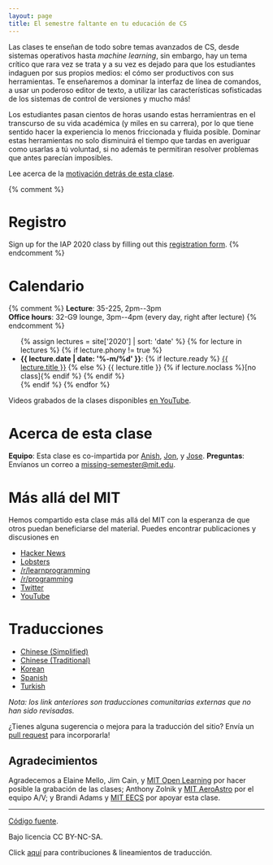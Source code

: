```yaml
---
layout: page
title: El semestre faltante en tu educación de CS
---
```


Las clases te enseñan de todo sobre temas avanzados de CS, desde
sistemas operativos hasta *machine learning*, sin embargo, hay un tema crítico
que rara vez se trata y a su vez es dejado para que los estudiantes 
indaguen por sus propios medios: el cómo ser productivos con sus
herramientas. Te enseñaremos a dominar la interfaz de línea de comandos,
a usar un poderoso editor de texto, a utilizar las características sofisticadas
de los sistemas de control de versiones y mucho más!

Los estudiantes pasan cientos de horas usando estas herramientras en el transcurso
de su vida académica (y miles en su carrera), por lo que tiene sentido hacer
la experiencia lo menos friccionada y fluida posible. 
Dominar estas herramientas no solo disminuirá el tiempo que tardas en averiguar 
como usarlas a tú voluntad, si no además te permitiran resolver problemas que antes 
parecían imposibles.



Lee acerca de la [motivación detrás de esta clase](/acerca-de/).

{% comment %}
# Registro

Sign up for the IAP 2020 class by filling out this [registration form](https://forms.gle/TD1KnwCSV52qexVt9).
{% endcomment %}

# Calendario

{% comment %}
**Lecture**: 35-225, 2pm--3pm<br>
**Office hours**: 32-G9 lounge, 3pm--4pm (every day, right after lecture)
{% endcomment %}

<ul>
{% assign lectures = site['2020'] | sort: 'date' %}
{% for lecture in lectures %}
    {% if lecture.phony != true %}
        <li>
        <strong>{{ lecture.date | date: '%-m/%d' }}</strong>:
        {% if lecture.ready %}
            <a href="{{ lecture.url }}">{{ lecture.title }}</a>
        {% else %}
            {{ lecture.title }} {% if lecture.noclass %}[no class]{% endif %}
        {% endif %}
        </li>
    {% endif %}
{% endfor %}
</ul>

Videos grabados de la clases disponibles [en
YouTube](https://www.youtube.com/playlist?list=PLyzOVJj3bHQuloKGG59rS43e29ro7I57J).

# Acerca de esta clase

**Equipo**: Esta clase es co-impartida por [Anish](https://www.anishathalye.com/), [Jon](https://thesquareplanet.com/), y [Jose](http://josejg.com/).
**Preguntas**: Envíanos un correo a [missing-semester@mit.edu](mailto:missing-semester@mit.edu).

# Más allá del MIT

Hemos compartido esta clase más allá del MIT con la esperanza de que otros
puedan beneficiarse del material. Puedes encontrar publicaciones y discusiones
en

 - [Hacker News](https://news.ycombinator.com/item?id=22226380)
 - [Lobsters](https://lobste.rs/s/ti1k98/missing_semester_your_cs_education_mit)
 - [/r/learnprogramming](https://www.reddit.com/r/learnprogramming/comments/eyagda/the_missing_semester_of_your_cs_education_mit/)
 - [/r/programming](https://www.reddit.com/r/programming/comments/eyagcd/the_missing_semester_of_your_cs_education_mit/)
 - [Twitter](https://twitter.com/jonhoo/status/1224383452591509507)
 - [YouTube](https://www.youtube.com/playlist?list=PLyzOVJj3bHQuloKGG59rS43e29ro7I57J)

# Traducciones 

- [Chinese (Simplified)](https://missing-semester-cn.github.io/)
- [Chinese (Traditional)](https://missing-semester-zh-hant.github.io/)
- [Korean](https://missing-semester-kr.github.io/)
- [Spanish](https://missing-semester-esp.github.io/)
- [Turkish](https://missing-semester-tr.github.io/)

*Nota: los link anteriores son traducciones comunitarias externas que no han
sido revisadas.*

¿Tienes alguna sugerencia o mejora para la traducción del sitio? Envía un 
[pull request](https://github.com/missing-semester-esp/missing-semester-esp.github.io/pulls) 
para incorporarla!

## Agradecimientos 

Agradecemos a Elaine Mello, Jim Cain, y [MIT Open
Learning](https://openlearning.mit.edu/) por hacer posible la grabación de
las clases; Anthony Zolnik y [MIT
AeroAstro](https://aeroastro.mit.edu/) por el equipo A/V; y Brandi Adams y 
[MIT EECS](https://www.eecs.mit.edu/) por apoyar esta clase. 

---

<div class="small center">
<p><a href="https://github.com/missing-semester-esp/missing-semester-esp.github.io">Código fuente</a>.</p>
<p>Bajo licencia CC BY-NC-SA.</p>
<p>Click <a href="/license/">aquí</a> para contribuciones &amp; lineamientos de traducción.</p>
</div>
